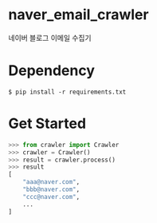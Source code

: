 # naver_email_crawler
네이버 블로그 이메일 수집기

# Dependency
```
$ pip install -r requirements.txt
```

# Get Started
```python
>>> from crawler import Crawler
>>> crawler = Crawler()
>>> result = crawler.process()
>>> result
[
    "aaa@naver.com",
    "bbb@naver.com",
    "ccc@naver.com",
    ...
]
```